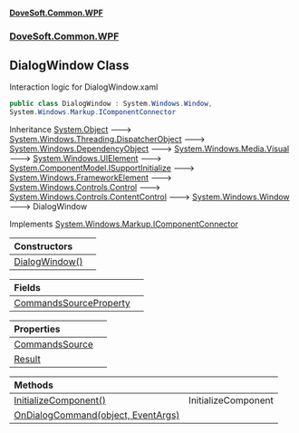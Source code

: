 #### [DoveSoft.Common.WPF](readme.md 'readme')
### [DoveSoft.Common.WPF](DoveSoft_Common_WPF.md 'DoveSoft.Common.WPF')
## DialogWindow Class
Interaction logic for DialogWindow.xaml  
```csharp
public class DialogWindow : System.Windows.Window,
System.Windows.Markup.IComponentConnector
```

Inheritance [System.Object](https://docs.microsoft.com/en-us/dotnet/api/System.Object 'System.Object') &#129106; [System.Windows.Threading.DispatcherObject](https://docs.microsoft.com/en-us/dotnet/api/System.Windows.Threading.DispatcherObject 'System.Windows.Threading.DispatcherObject') &#129106; [System.Windows.DependencyObject](https://docs.microsoft.com/en-us/dotnet/api/System.Windows.DependencyObject 'System.Windows.DependencyObject') &#129106; [System.Windows.Media.Visual](https://docs.microsoft.com/en-us/dotnet/api/System.Windows.Media.Visual 'System.Windows.Media.Visual') &#129106; [System.Windows.UIElement](https://docs.microsoft.com/en-us/dotnet/api/System.Windows.UIElement 'System.Windows.UIElement') &#129106; [System.ComponentModel.ISupportInitialize](https://docs.microsoft.com/en-us/dotnet/api/System.ComponentModel.ISupportInitialize 'System.ComponentModel.ISupportInitialize') &#129106; [System.Windows.FrameworkElement](https://docs.microsoft.com/en-us/dotnet/api/System.Windows.FrameworkElement 'System.Windows.FrameworkElement') &#129106; [System.Windows.Controls.Control](https://docs.microsoft.com/en-us/dotnet/api/System.Windows.Controls.Control 'System.Windows.Controls.Control') &#129106; [System.Windows.Controls.ContentControl](https://docs.microsoft.com/en-us/dotnet/api/System.Windows.Controls.ContentControl 'System.Windows.Controls.ContentControl') &#129106; [System.Windows.Window](https://docs.microsoft.com/en-us/dotnet/api/System.Windows.Window 'System.Windows.Window') &#129106; DialogWindow  

Implements [System.Windows.Markup.IComponentConnector](https://docs.microsoft.com/en-us/dotnet/api/System.Windows.Markup.IComponentConnector 'System.Windows.Markup.IComponentConnector')  

| Constructors | |
| :--- | :--- |
| [DialogWindow()](DialogWindow_DialogWindow().md 'DoveSoft.Common.WPF.DialogWindow.DialogWindow()') |  |

| Fields | |
| :--- | :--- |
| [CommandsSourceProperty](DialogWindow_CommandsSourceProperty.md 'DoveSoft.Common.WPF.DialogWindow.CommandsSourceProperty') |  |

| Properties | |
| :--- | :--- |
| [CommandsSource](DialogWindow_CommandsSource.md 'DoveSoft.Common.WPF.DialogWindow.CommandsSource') |  |
| [Result](DialogWindow_Result.md 'DoveSoft.Common.WPF.DialogWindow.Result') |  |

| Methods | |
| :--- | :--- |
| [InitializeComponent()](DialogWindow_InitializeComponent().md 'DoveSoft.Common.WPF.DialogWindow.InitializeComponent()') | InitializeComponent<br/> |
| [OnDialogCommand(object, EventArgs)](DialogWindow_OnDialogCommand_wgUDOFgCu1fJsDF1OGb11g.md 'DoveSoft.Common.WPF.DialogWindow.OnDialogCommand(object, System.EventArgs)') |  |
